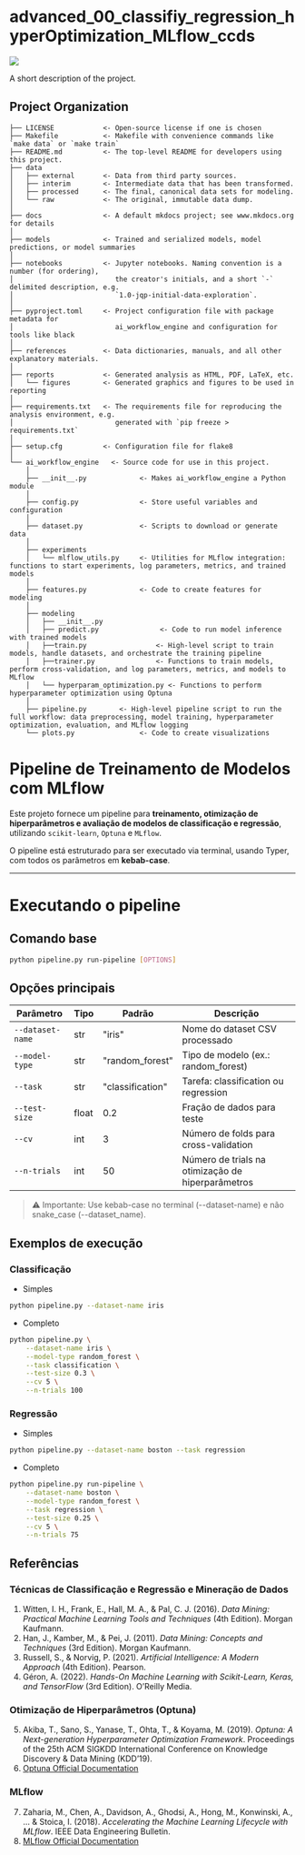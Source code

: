 # advanced_00_classifiy_regression_hyperOptimization_MLflow_ccds

<a target="_blank" href="https://cookiecutter-data-science.drivendata.org/">
    <img src="https://img.shields.io/badge/CCDS-Project%20template-328F97?logo=cookiecutter" />
</a>

A short description of the project.

## Project Organization

```
├── LICENSE            <- Open-source license if one is chosen
├── Makefile           <- Makefile with convenience commands like `make data` or `make train`
├── README.md          <- The top-level README for developers using this project.
├── data
│   ├── external       <- Data from third party sources.
│   ├── interim        <- Intermediate data that has been transformed.
│   ├── processed      <- The final, canonical data sets for modeling.
│   └── raw            <- The original, immutable data dump.
│
├── docs               <- A default mkdocs project; see www.mkdocs.org for details
│
├── models             <- Trained and serialized models, model predictions, or model summaries
│
├── notebooks          <- Jupyter notebooks. Naming convention is a number (for ordering),
│                         the creator's initials, and a short `-` delimited description, e.g.
│                         `1.0-jqp-initial-data-exploration`.
│
├── pyproject.toml     <- Project configuration file with package metadata for 
│                         ai_workflow_engine and configuration for tools like black
│
├── references         <- Data dictionaries, manuals, and all other explanatory materials.
│
├── reports            <- Generated analysis as HTML, PDF, LaTeX, etc.
│   └── figures        <- Generated graphics and figures to be used in reporting
│
├── requirements.txt   <- The requirements file for reproducing the analysis environment, e.g.
│                         generated with `pip freeze > requirements.txt`
│
├── setup.cfg          <- Configuration file for flake8
│
└── ai_workflow_engine   <- Source code for use in this project.
    │
    ├── __init__.py             <- Makes ai_workflow_engine a Python module
    │
    ├── config.py               <- Store useful variables and configuration
    │
    ├── dataset.py              <- Scripts to download or generate data
    │
    ├── experiments                
    │   └── mlflow_utils.py     <- Utilities for MLflow integration: functions to start experiments, log parameters, metrics, and trained models
    │
    ├── features.py             <- Code to create features for modeling
    │
    ├── modeling                
    │   ├── __init__.py 
    │   ├── predict.py               <- Code to run model inference with trained models          
    │   ├──train.py                 <- High-level script to train models, handle datasets, and orchestrate the training pipeline
    │   ├──trainer.py               <- Functions to train models, perform cross-validation, and log parameters, metrics, and models to MLflow
    │   └── hyperparam_optimization.py <- Functions to perform hyperparameter optimization using Optuna
    │
    ├── pipeline.py        <- High-level pipeline script to run the full workflow: data preprocessing, model training, hyperparameter optimization, evaluation, and MLflow logging
    └── plots.py                <- Code to create visualizations
```

# Pipeline de Treinamento de Modelos com MLflow

Este projeto fornece um pipeline para **treinamento, otimização de hiperparâmetros e avaliação de modelos de classificação e regressão**, utilizando `scikit-learn`, `Optuna` e `MLflow`.

O pipeline está estruturado para ser executado via terminal, usando Typer, com todos os parâmetros em **kebab-case**.

---
# Executando o pipeline
## Comando base
```bash
python pipeline.py run-pipeline [OPTIONS]
```

## Opções principais
| Parâmetro        | Tipo  | Padrão           | Descrição                                         |
| ---------------- | ----- | ---------------- | ------------------------------------------------- |
| `--dataset-name` | str   | "iris"           | Nome do dataset CSV processado                    |
| `--model-type`   | str   | "random_forest"  | Tipo de modelo (ex.: random_forest)               |
| `--task`         | str   | "classification" | Tarefa: classification ou regression              |
| `--test-size`    | float | 0.2              | Fração de dados para teste                        |
| `--cv`           | int   | 3                | Número de folds para cross-validation             |
| `--n-trials`     | int   | 50               | Número de trials na otimização de hiperparâmetros |

> ⚠️ Importante: Use kebab-case no terminal (--dataset-name) e não snake_case (--dataset_name).

## Exemplos de execução
### Classificação
- Simples

```bash
python pipeline.py --dataset-name iris
```
- Completo

```bash
python pipeline.py \
    --dataset-name iris \
    --model-type random_forest \
    --task classification \
    --test-size 0.3 \
    --cv 5 \
    --n-trials 100
```

### Regressão
- Simples

```bash
python pipeline.py --dataset-name boston --task regression
```

- Completo

```bash
python pipeline.py run-pipeline \
    --dataset-name boston \
    --model-type random_forest \
    --task regression \
    --test-size 0.25 \
    --cv 5 \
    --n-trials 75
```

## Referências

### Técnicas de Classificação e Regressão e Mineração de Dados
1. Witten, I. H., Frank, E., Hall, M. A., & Pal, C. J. (2016). *Data Mining: Practical Machine Learning Tools and Techniques* (4th Edition). Morgan Kaufmann.  
2. Han, J., Kamber, M., & Pei, J. (2011). *Data Mining: Concepts and Techniques* (3rd Edition). Morgan Kaufmann.  
3. Russell, S., & Norvig, P. (2021). *Artificial Intelligence: A Modern Approach* (4th Edition). Pearson.  
4. Géron, A. (2022). *Hands-On Machine Learning with Scikit-Learn, Keras, and TensorFlow* (3rd Edition). O’Reilly Media.

### Otimização de Hiperparâmetros (Optuna)
5. Akiba, T., Sano, S., Yanase, T., Ohta, T., & Koyama, M. (2019). *Optuna: A Next-generation Hyperparameter Optimization Framework*. Proceedings of the 25th ACM SIGKDD International Conference on Knowledge Discovery & Data Mining (KDD’19).  
6. [Optuna Official Documentation](https://optuna.org/)

### MLflow
7. Zaharia, M., Chen, A., Davidson, A., Ghodsi, A., Hong, M., Konwinski, A., … & Stoica, I. (2018). *Accelerating the Machine Learning Lifecycle with MLflow*. IEEE Data Engineering Bulletin.  
8. [MLflow Official Documentation](https://mlflow.org/)
